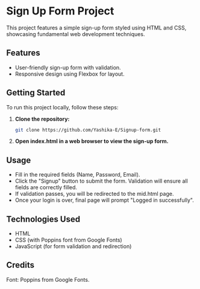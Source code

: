 
# Sign Up Form Project

This project features a simple sign-up form styled using HTML and CSS, showcasing fundamental web development techniques.

## Features

- User-friendly sign-up form with validation.
- Responsive design using Flexbox for layout.

## Getting Started

To run this project locally, follow these steps:

1. **Clone the repository:**

   ```bash
   git clone https://github.com/Yashika-E/Signup-form.git
2. **Open index.html in a web browser to view the sign-up form.**

## Usage

- Fill in the required fields (Name, Password, Email).
- Click the "Signup" button to submit the form. Validation will ensure all fields are correctly filled.
- If validation passes, you will be redirected to the mid.html page.
- Once your login is over, final page will prompt "Logged in successfully".

## Technologies Used
- HTML
- CSS (with Poppins font from Google Fonts)
- JavaScript (for form validation and redirection)

## Credits
Font: Poppins from Google Fonts.

